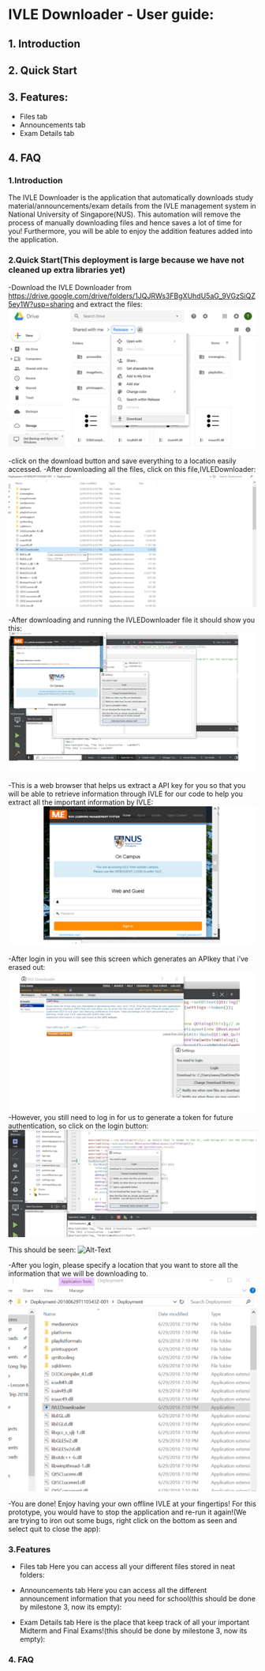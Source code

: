 # IVLE Downloader - User guide:
  ## 1. Introduction
  ## 2. Quick Start
  ## 3. Features:
* Files tab
* Announcements tab
* Exam Details tab
## 4. FAQ

### 1.Introduction
The IVLE Downloader is the application that automatically downloads study material/announcements/exam details from the IVLE management system in National University of Singapore(NUS). This automation will remove the process of manually downloading files and hence saves a lot of time for you! Furthermore, you will be able to enjoy the addition features added into the application.

### 2.Quick Start(This deployment is large because we have not cleaned up extra libraries yet)
-Download the IVLE Downloader from https://drive.google.com/drive/folders/1JQJRWs3FBgXUhdU5aG_9VGzSiQZ5ey1W?usp=sharing and extract the files:
![Alt-Text](https://github.com/Geraldcdx/IVLEDownloader/blob/master/docs/pics/Deployment.png)

-click on the download button and save everything to a location easily accessed.
-After downloading all the files, click on this file,IVLEDownloader:
![Alt-Text](https://github.com/Geraldcdx/IVLEDownloader/blob/master/docs/pics/Files.png)

-After downloading and running the IVLEDownloader file it should show you this:
![Alt-Text](https://github.com/Geraldcdx/IVLEDownloader/blob/master/docs/pics/login.png)

-This is a web browser that helps us extract a API key for you so that you will be able to retrieve information through IVLE for our code to help you extract all the important information by IVLE:
![Alt-Text](https://github.com/Geraldcdx/IVLEDownloader/blob/master/docs/pics/IVLElogin.png)

-After login in you will see this screen which generates an APIkey that i’ve erased out:
![Alt-Text](https://github.com/Geraldcdx/IVLEDownloader/blob/master/docs/pics/APIKEY.png)
-However, you still need to log in for us to generate a token for future authentication, so click on the login button:
![Alt-Text](https://github.com/Geraldcdx/IVLEDownloader/blob/master/docs/pics/normallogin.png)

This should be seen:
![Alt-Text](https://github.com/Geraldcdx/IVLEDownloader/blob/master/docs/pics/IVLElogin2.png)

-After you login, please specify a location that you want to store all the information that we will be downloading to.
![Alt-Text](https://github.com/Geraldcdx/IVLEDownloader/blob/master/docs/pics/restart.png)

-You are done! Enjoy having your own offline IVLE at your fingertips! For this prototype, you would have to stop the application and re-run it again!(We are trying to iron out some bugs, right click on the bottom as seen and select quit to close the app):


### 3.Features
* Files tab
Here you can access all your different files stored in neat folders:

*  Announcements tab
Here you can access all the different announcement information that you need for school(this should be done by milestone 3, now its empty):



* Exam Details tab
Here is the place that keep track of all your important Midterm and Final Exams!(this should be done by milestone 3, now its empty):

### 4. FAQ
